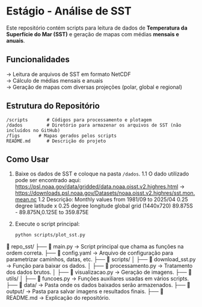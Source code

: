 #  Estágio - Análise de SST 

Este repositório contém scripts para leitura de dados de **Temperatura da Superfície do Mar (SST)** e geração de mapas com médias **mensais e anuais**.

##  Funcionalidades
-> Leitura de arquivos de SST em formato NetCDF  
-> Cálculo de médias mensais e anuais  
-> Geração de mapas com diversas projeções (polar, global e regional)  

##  Estrutura do Repositório
```
/scripts       # Códigos para processamento e plotagem  
/dados         # Diretório para armazenar os arquivos de SST (não incluídos no GitHub)  
/figs       # Mapas gerados pelos scripts  
README.md      # Descrição do projeto  
```

## Como Usar
1. Baixe os dados de SST e coloque na pasta `/dados`.
1.1 O dado utilizado pode ser encontrado aqui: https://psl.noaa.gov/data/gridded/data.noaa.oisst.v2.highres.html
-> https://downloads.psl.noaa.gov/Datasets/noaa.oisst.v2.highres/sst.mon.mean.nc
1.2 Descrição:
Monthly values from 1981/09 to 2025/04
0.25 degree latitude x 0.25 degree longitude global grid (1440x720)
89.875S - 89.875N,0.125E to 359.875E

2. Execute o script principal:  
   ```bash
   python scripts/plot_sst.py
   ```  
   
📂 repo_sst/
├── 📜 main.py → Script principal que chama as funções na ordem correta.
├── 📜 config.yaml → Arquivo de configuração para parametrizar caminhos, datas, etc.
├── 📂 scripts/
│ ├── 📜 download_sst.py → Função para baixar os dados.
│ ├── 📜 processamento.py → Tratamento dos dados brutos.
│ ├── 📜 visualizacao.py → Geração de imagens.
├── 📂 utils/
│ ├── 📜 funcoes.py → Funções auxiliares usadas em vários scripts.
├── 📂 data/ → Pasta onde os dados baixados serão armazenados.
├── 📂 output/ → Pasta para salvar imagens e resultados finais.
├── 📜 README.md → Explicação do repositório.
 


